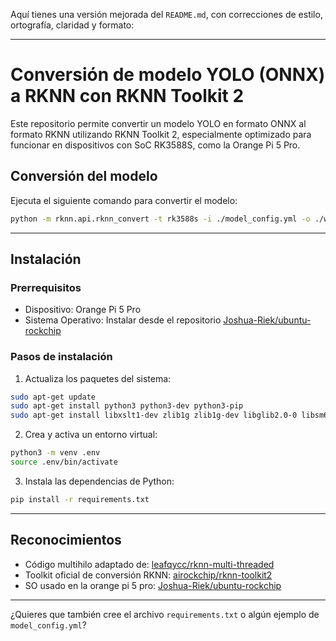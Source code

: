 Aquí tienes una versión mejorada del `README.md`, con correcciones de estilo, ortografía, claridad y formato:

---

# Conversión de modelo YOLO (ONNX) a RKNN con RKNN Toolkit 2

Este repositorio permite convertir un modelo YOLO en formato ONNX al formato RKNN utilizando RKNN Toolkit 2, especialmente optimizado para funcionar en dispositivos con SoC RK3588S, como la Orange Pi 5 Pro.

## Conversión del modelo

Ejecuta el siguiente comando para convertir el modelo:

```bash
python -m rknn.api.rknn_convert -t rk3588s -i ./model_config.yml -o ./weights
```

---

## Instalación

### Prerrequisitos

* Dispositivo: Orange Pi 5 Pro
* Sistema Operativo: Instalar desde el repositorio [Joshua-Riek/ubuntu-rockchip](https://github.com/Joshua-Riek/ubuntu-rockchip)

### Pasos de instalación

1. Actualiza los paquetes del sistema:

```bash
sudo apt-get update
sudo apt-get install python3 python3-dev python3-pip
sudo apt-get install libxslt1-dev zlib1g zlib1g-dev libglib2.0-0 libsm6 libgl1-mesa-glx libprotobuf-dev gcc
```

2. Crea y activa un entorno virtual:

```bash
python3 -m venv .env
source .env/bin/activate
```

3. Instala las dependencias de Python:

```bash
pip install -r requirements.txt
```

---

## Reconocimientos

* Código multihilo adaptado de: [leafqycc/rknn-multi-threaded](https://github.com/leafqycc/rknn-multi-threaded)
* Toolkit oficial de conversión RKNN: [airockchip/rknn-toolkit2](https://github.com/airockchip/rknn-toolkit2/)
* SO usado en la orange pi 5 pro: [Joshua-Riek/ubuntu-rockchip](https://github.com/Joshua-Riek/ubuntu-rockchip)

---

¿Quieres que también cree el archivo `requirements.txt` o algún ejemplo de `model_config.yml`?

